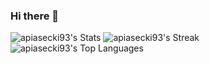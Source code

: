 ### Hi there 👋

![apiasecki93's Stats](https://github-readme-stats.vercel.app/api?username=apiasecki93&theme=vue-dark&show_icons=true&hide_border=true&count_private=true)
![apiasecki93's Streak](https://github-readme-streak-stats.herokuapp.com/?user=apiasecki93&theme=vue-dark&hide_border=true)
![apiasecki93's Top Languages](https://github-readme-stats.vercel.app/api/top-langs/?username=apiasecki93&theme=vue-dark&show_icons=true&hide_border=true&layout=compact)

<!--
**apiasecki93/apiasecki93** is a ✨ _special_ ✨ repository because its `README.md` (this file) appears on your GitHub profile.

Here are some ideas to get you started:

- 🔭 I’m currently working on ...
- 🌱 I’m currently learning ...
- 👯 I’m looking to collaborate on ...
- 🤔 I’m looking for help with ...
- 💬 Ask me about ...
- 📫 How to reach me: ...
- 😄 Pronouns: ...
- ⚡ Fun fact: ...
-->
